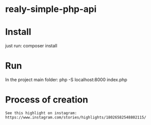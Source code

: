 # realy-simple-php-api

# Install
just run:
    composer install



# Run
In the project main folder:
    php -S localhost:8000 index.php

# Process of creation
    See this highlight on instagram:
    https://www.instagram.com/stories/highlights/18026582548802115/ 